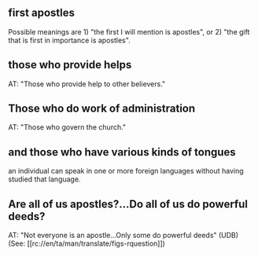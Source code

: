 ## first apostles ##

Possible meanings are 1) "the first I will mention is apostles", or 2) "the gift that is first in importance is apostles".

## those who provide helps ##

AT: "Those who provide help to other believers."

## Those who do work of administration ##

AT: "Those who govern the church."

## and those who have various kinds of tongues ##

an individual can speak in one or more foreign languages without having studied that language.

## Are all of us apostles?...Do all of us do powerful deeds? ##

AT: "Not everyone is an apostle...Only some do powerful deeds" (UDB) (See: [[rc://en/ta/man/translate/figs-rquestion]])